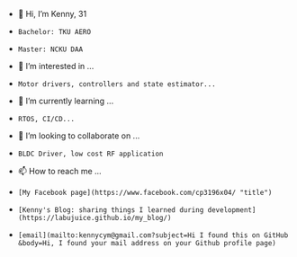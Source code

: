- 👋 Hi, I’m Kenny, 31
-     Bachelor: TKU AERO
-     Master: NCKU DAA
- 👀 I’m interested in ...
-     Motor drivers, controllers and state estimator...
- 🌱 I’m currently learning ...
-     RTOS, CI/CD...
- 💞️ I’m looking to collaborate on ...
-     BLDC Driver, low cost RF application 
- 📫 How to reach me ...
-     [My Facebook page](https://www.facebook.com/cp3196x04/ "title")
-     [Kenny's Blog: sharing things I learned during development](https://labujuice.github.io/my_blog/)
-     [email](mailto:kennycym@gmail.com?subject=Hi I found this on GitHub &body=Hi, I found your mail address on your Github profile page)

<!---
Labujuice/Labujuice is a ✨ special ✨ repository because its `README.md` (this file) appears on your GitHub profile.
You can click the Preview link to take a look at your changes.
--->
